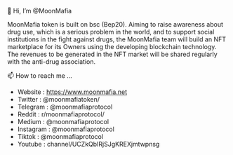 👋 Hi, I’m @MoonMafia

MoonMafia token is built on bsc (Bep20). Aiming to raise awareness about drug use, which is a serious problem in the world, and to support social institutions in the fight against drugs, the MoonMafia team will build an NFT marketplace for its Owners using the developing blockchain technology. The revenues to be generated in the NFT market will be shared regularly with the anti-drug association.

📫 How to reach me ...

- Website : https://www.moonmafia.net
- Twitter : @moonmafiatoken/
- Telegram : @moonmafiaprotocol
- Reddit : r/moonmafiaprotocol/
- Medium : @moonmafiaprotocol
- Instagram : @moonmafiaprotocol
- Tiktok : @moonmafiaprotocol
- Youtube : channel/UCZkQbIRjSJgKREXjmtwpnsg
